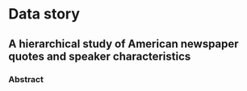 # Data story

## A hierarchical study of American newspaper quotes and speaker characteristics

### Abstract


